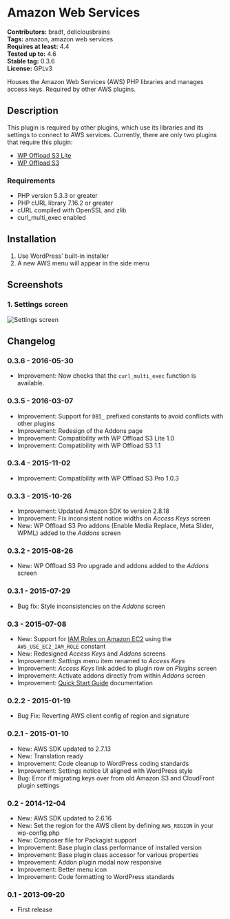 # Amazon Web Services #
**Contributors:** bradt, deliciousbrains  
**Tags:** amazon, amazon web services  
**Requires at least:** 4.4  
**Tested up to:** 4.6  
**Stable tag:** 0.3.6  
**License:** GPLv3  

Houses the Amazon Web Services (AWS) PHP libraries and manages access keys. Required by other AWS plugins.

## Description ##

This plugin is required by other plugins, which use its libraries and its settings to connect to AWS services. Currently, there are only two plugins that require this plugin:

* [WP Offload S3 Lite](http://wordpress.org/plugins/amazon-s3-and-cloudfront/)
* [WP Offload S3](https://deliciousbrains.com/wp-offload-s3/)

### Requirements ###

* PHP version 5.3.3 or greater
* PHP cURL library 7.16.2 or greater
* cURL compiled with OpenSSL and zlib
* curl_multi_exec enabled

## Installation ##

1. Use WordPress' built-in installer
2. A new AWS menu will appear in the side menu

## Screenshots ##

### 1. Settings screen ###
![Settings screen](https://raw.githubusercontent.com/deliciousbrains/wp-amazon-web-services/assets/screenshot-1.png)


## Changelog ##

### 0.3.6 - 2016-05-30 ###
* Improvement: Now checks that the `curl_multi_exec` function is available.

### 0.3.5 - 2016-03-07 ###
* Improvement: Support for `DBI_` prefixed constants to avoid conflicts with other plugins
* Improvement: Redesign of the Addons page
* Improvement: Compatibility with WP Offload S3 Lite 1.0
* Improvement: Compatibility with WP Offload S3 1.1

### 0.3.4 - 2015-11-02 ###
* Improvement: Compatibility with WP Offload S3 Pro 1.0.3

### 0.3.3 - 2015-10-26 ###
* Improvement: Updated Amazon SDK to version 2.8.18
* Improvement: Fix inconsistent notice widths on _Access Keys_ screen
* New: WP Offload S3 Pro addons (Enable Media Replace, Meta Slider, WPML) added to the _Addons_ screen

### 0.3.2 - 2015-08-26 ###
* New: WP Offload S3 Pro upgrade and addons added to the _Addons_ screen

### 0.3.1 - 2015-07-29 ###
* Bug fix: Style inconsistencies on the _Addons_ screen

### 0.3 - 2015-07-08 ###
* New: Support for [IAM Roles on Amazon EC2](https://deliciousbrains.com/wp-offload-s3/doc/iam-roles/) using the `AWS_USE_EC2_IAM_ROLE` constant
* New: Redesigned _Access Keys_ and _Addons_ screens
* Improvement: _Settings_ menu item renamed to _Access Keys_
* Improvement: _Access Keys_ link added to plugin row on _Plugins_ screen
* Improvement: Activate addons directly from within _Addons_ screen
* Improvement: [Quick Start Guide](https://deliciousbrains.com/wp-offload-s3/doc/quick-start-guide/) documentation

### 0.2.2 - 2015-01-19 ###
* Bug Fix: Reverting AWS client config of region and signature

### 0.2.1 - 2015-01-10 ###
* New: AWS SDK updated to 2.7.13
* New: Translation ready
* Improvement: Code cleanup to WordPress coding standards
* Improvement: Settings notice UI aligned with WordPress style
* Bug: Error if migrating keys over from old Amazon S3 and CloudFront plugin settings

### 0.2 - 2014-12-04 ###
* New: AWS SDK updated to 2.6.16
* New: Set the region for the AWS client by defining `AWS_REGION` in your wp-config.php
* New: Composer file for Packagist support
* Improvement: Base plugin class performance of installed version
* Improvement: Base plugin class accessor for various properties
* Improvement: Addon plugin modal now responsive
* Improvement: Better menu icon
* Improvement: Code formatting to WordPress standards

### 0.1 - 2013-09-20 ###
* First release
